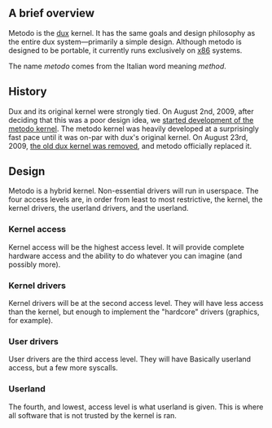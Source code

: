 ## A brief overview ##

Metodo is the [dux](/dux) kernel. It has the same goals and design philosophy as the entire dux system—primarily a simple design.
Although metodo is designed to be portable, it currently runs exclusively on [x86](http://en.wikipedia.org/wiki/x86) systems.

The name *metodo* comes from the Italian word meaning *method*.

## History ##
Dux and its original kernel were strongly tied.  On August 2nd, 2009, after deciding that this was a poor design idea, we [started development of the metodo kernel](http://github.com/duckinator/dux/commit/cbc463921ae3a5e34e24257445854575b0d4e2f6).
The metodo kernel was heavily developed at a surprisingly fast pace until it was on-par with dux's original kernel.
On August 23rd, 2009, [the old dux kernel was removed](http://github.com/duckinator/dux/commit/af570ca0b1ae29c407c729cdbaae4f98a6bb1a55), and metodo officially replaced it.

## Design ##

Metodo is a hybrid kernel. Non-essential drivers will run in userspace.
The four access levels are, in order from least to most restrictive, the kernel, the kernel drivers, the userland drivers, and the userland.

### Kernel access ###
Kernel access will be the highest access level.
It will provide complete hardware access and the ability to do whatever you can imagine (and possibly more).

### Kernel drivers ###
Kernel drivers will be at the second access level.
They will have less access than the kernel, but enough to implement the "hardcore" drivers (graphics, for example).

### User drivers ###
User drivers are the third access level.
They will have Basically userland access, but a few more syscalls.

### Userland ###
The fourth, and lowest, access level is what userland is given.
This is where all software that is not trusted by the kernel is ran.

